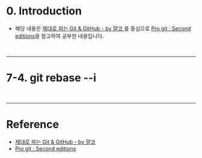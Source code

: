 # 0. Introduction

- 해당 내용은 [제대로 파는 Git & GitHub - by 얄코 ](https://www.inflearn.com/course/%EC%A0%9C%EB%8C%80%EB%A1%9C-%ED%8C%8C%EB%8A%94-%EA%B9%83/dashboard)를 중심으로 [Pro git : Second editions](https://book.naver.com/bookdb/book_detail.nhn?bid=7187291)을 참고하여 공부한 내용입니다.

<br>

---

# 7-4. git rebase --i

<br>

---

# Reference

- [제대로 파는 Git & GitHub - by 얄코](https://www.inflearn.com/course/%EC%A0%9C%EB%8C%80%EB%A1%9C-%ED%8C%8C%EB%8A%94-%EA%B9%83/dashboard)
- [Pro git : Second editions](https://book.naver.com/bookdb/book_detail.nhn?bid=7187291)
